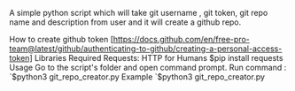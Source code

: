 A simple python script which will take git username , git token, git repo name and description from user and it will create a github repo.

How to create github token [https://docs.github.com/en/free-pro-team@latest/github/authenticating-to-github/creating-a-personal-access-token]
Libraries Required
Requests: HTTP for Humans $pip install requests
Usage
Go to the script's folder and open command prompt.
Run command : `$python3 git_repo_creator.py
Example
`$python3 git_repo_creator.py
